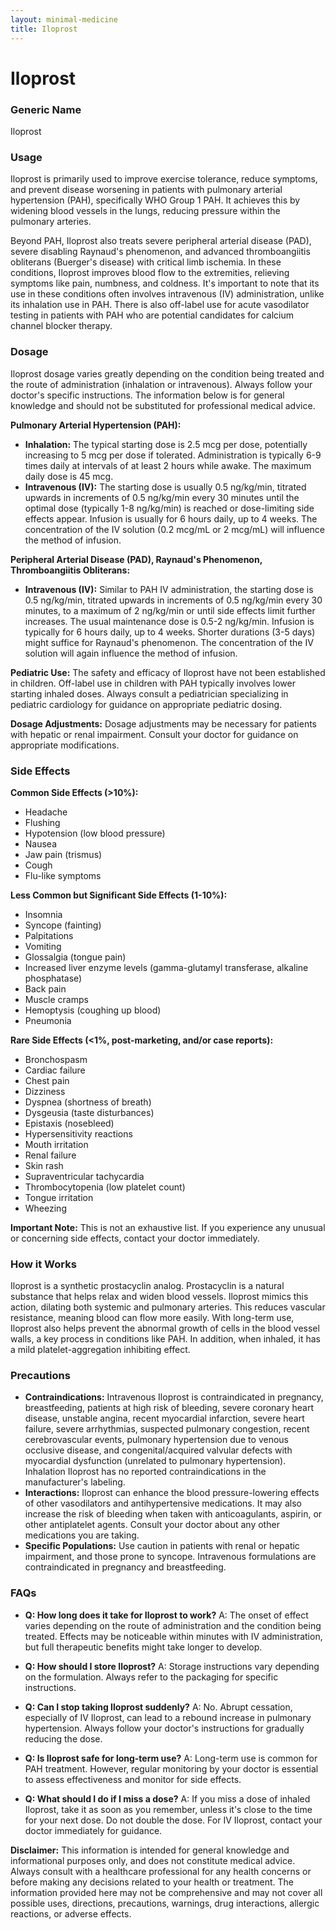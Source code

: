 ```yaml
---
layout: minimal-medicine
title: Iloprost
---
```


# Iloprost
### Generic Name
Iloprost

### Usage

Iloprost is primarily used to improve exercise tolerance, reduce symptoms, and prevent disease worsening in patients with pulmonary arterial hypertension (PAH), specifically WHO Group 1 PAH.  It achieves this by widening blood vessels in the lungs, reducing pressure within the pulmonary arteries.

Beyond PAH, Iloprost also treats severe peripheral arterial disease (PAD), severe disabling Raynaud's phenomenon, and advanced thromboangiitis obliterans (Buerger's disease) with critical limb ischemia.  In these conditions, Iloprost improves blood flow to the extremities, relieving symptoms like pain, numbness, and coldness.  It's important to note that its use in these conditions often involves intravenous (IV) administration, unlike its inhalation use in PAH.  There is also off-label use for acute vasodilator testing in patients with PAH who are potential candidates for calcium channel blocker therapy.

### Dosage

Iloprost dosage varies greatly depending on the condition being treated and the route of administration (inhalation or intravenous).  Always follow your doctor's specific instructions.  The information below is for general knowledge and should not be substituted for professional medical advice.

**Pulmonary Arterial Hypertension (PAH):**

* **Inhalation:**  The typical starting dose is 2.5 mcg per dose, potentially increasing to 5 mcg per dose if tolerated.  Administration is typically 6-9 times daily at intervals of at least 2 hours while awake. The maximum daily dose is 45 mcg.
* **Intravenous (IV):** The starting dose is usually 0.5 ng/kg/min, titrated upwards in increments of 0.5 ng/kg/min every 30 minutes until the optimal dose (typically 1-8 ng/kg/min) is reached or dose-limiting side effects appear.  Infusion is usually for 6 hours daily, up to 4 weeks.  The concentration of the IV solution (0.2 mcg/mL or 2 mcg/mL) will influence the method of infusion.

**Peripheral Arterial Disease (PAD), Raynaud's Phenomenon, Thromboangiitis Obliterans:**

* **Intravenous (IV):**  Similar to PAH IV administration, the starting dose is 0.5 ng/kg/min, titrated upwards in increments of 0.5 ng/kg/min every 30 minutes, to a maximum of 2 ng/kg/min or until side effects limit further increases. The usual maintenance dose is 0.5-2 ng/kg/min.  Infusion is typically for 6 hours daily, up to 4 weeks. Shorter durations (3-5 days) might suffice for Raynaud's phenomenon.  The concentration of the IV solution will again influence the method of infusion.

**Pediatric Use:**  The safety and efficacy of Iloprost have not been established in children. Off-label use in children with PAH typically involves lower starting inhaled doses.  Always consult a pediatrician specializing in pediatric cardiology for guidance on appropriate pediatric dosing.

**Dosage Adjustments:**  Dosage adjustments may be necessary for patients with hepatic or renal impairment. Consult your doctor for guidance on appropriate modifications.


### Side Effects

**Common Side Effects (>10%):**

* Headache
* Flushing
* Hypotension (low blood pressure)
* Nausea
* Jaw pain (trismus)
* Cough
* Flu-like symptoms

**Less Common but Significant Side Effects (1-10%):**

* Insomnia
* Syncope (fainting)
* Palpitations
* Vomiting
* Glossalgia (tongue pain)
* Increased liver enzyme levels (gamma-glutamyl transferase, alkaline phosphatase)
* Back pain
* Muscle cramps
* Hemoptysis (coughing up blood)
* Pneumonia

**Rare Side Effects (<1%, post-marketing, and/or case reports):**

* Bronchospasm
* Cardiac failure
* Chest pain
* Dizziness
* Dyspnea (shortness of breath)
* Dysgeusia (taste disturbances)
* Epistaxis (nosebleed)
* Hypersensitivity reactions
* Mouth irritation
* Renal failure
* Skin rash
* Supraventricular tachycardia
* Thrombocytopenia (low platelet count)
* Tongue irritation
* Wheezing

**Important Note:**  This is not an exhaustive list. If you experience any unusual or concerning side effects, contact your doctor immediately.

### How it Works

Iloprost is a synthetic prostacyclin analog.  Prostacyclin is a natural substance that helps relax and widen blood vessels. Iloprost mimics this action, dilating both systemic and pulmonary arteries.  This reduces vascular resistance, meaning blood can flow more easily.  With long-term use, Iloprost also helps prevent the abnormal growth of cells in the blood vessel walls, a key process in conditions like PAH.  In addition, when inhaled, it has a mild platelet-aggregation inhibiting effect.

### Precautions

* **Contraindications:**  Intravenous Iloprost is contraindicated in pregnancy, breastfeeding, patients at high risk of bleeding, severe coronary heart disease, unstable angina, recent myocardial infarction, severe heart failure, severe arrhythmias, suspected pulmonary congestion, recent cerebrovascular events, pulmonary hypertension due to venous occlusive disease, and congenital/acquired valvular defects with myocardial dysfunction (unrelated to pulmonary hypertension). Inhalation Iloprost has no reported contraindications in the manufacturer's labeling.
* **Interactions:** Iloprost can enhance the blood pressure-lowering effects of other vasodilators and antihypertensive medications. It may also increase the risk of bleeding when taken with anticoagulants, aspirin, or other antiplatelet agents.  Consult your doctor about any other medications you are taking.
* **Specific Populations:** Use caution in patients with renal or hepatic impairment, and those prone to syncope.  Intravenous formulations are contraindicated in pregnancy and breastfeeding.

### FAQs

* **Q: How long does it take for Iloprost to work?** A: The onset of effect varies depending on the route of administration and the condition being treated.  Effects may be noticeable within minutes with IV administration, but full therapeutic benefits might take longer to develop.

* **Q: How should I store Iloprost?** A: Storage instructions vary depending on the formulation.  Always refer to the packaging for specific instructions.

* **Q: Can I stop taking Iloprost suddenly?** A: No. Abrupt cessation, especially of IV Iloprost, can lead to a rebound increase in pulmonary hypertension.  Always follow your doctor's instructions for gradually reducing the dose.

* **Q: Is Iloprost safe for long-term use?** A:  Long-term use is common for PAH treatment.  However, regular monitoring by your doctor is essential to assess effectiveness and monitor for side effects.

* **Q: What should I do if I miss a dose?** A:  If you miss a dose of inhaled Iloprost, take it as soon as you remember, unless it's close to the time for your next dose.  Do not double the dose.  For IV Iloprost, contact your doctor immediately for guidance.

**Disclaimer:** This information is intended for general knowledge and informational purposes only, and does not constitute medical advice. Always consult with a healthcare professional for any health concerns or before making any decisions related to your health or treatment.  The information provided here may not be comprehensive and may not cover all possible uses, directions, precautions, warnings, drug interactions, allergic reactions, or adverse effects.
